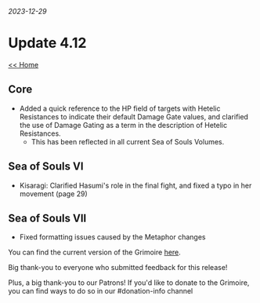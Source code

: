 _2023-12-29_
# Update 4.12

[<< Home](https://grimoireofheart.github.io)

## Core 
* Added a quick reference to the HP field of targets with Hetelic Resistances to indicate their default Damage Gate values, and clarified the use of Damage Gating as a term in the description of Hetelic Resistances. 
	* This has been reflected in all current Sea of Souls Volumes. 
	
## Sea of Souls VI 
* Kisaragi: Clarified Hasumi's role in the final fight, and fixed a typo in her movement (page 29) 

## Sea of Souls VII 
* Fixed formatting issues caused by the Metaphor changes 
	
You can find the current version of the Grimoire [here](https://github.com/grimoireofheart/grimoireofheart.github.io/raw/main/Resources/Grimoire%20of%20the%20Heart%20[Core%20Rulebook].pdf).

Big thank-you to everyone who submitted feedback for this release!

Plus, a big thank-you to our Patrons! If you'd like to donate to the Grimoire, you can find ways to do so in our #donation-info channel
